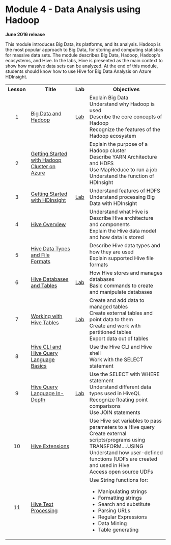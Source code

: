 <html lang="en">
   <head>
      <meta charset="utf-8">
      <meta http-equiv="X-UA-Compatible" content="IE=edge">
      <meta name="viewport" content="width=device-width, initial-scale=1">
	    <link rel="stylesheet" href="style.css">
   </head>
   <body id="home">
      <div class="container">
         <div class="jumbotron">
            <h1>Module 4 - Data Analysis using Hadoop</h1>
            <p><b>June 2016 release</b></p>
            <p>This module introduces Big Data, its platforms, and its analysis. Hadoop is the most popular approach to Big Data, for storing and computing statistics for massive data sets. The module describes Big Data, Hadoop, Hadoop's ecosystems, and Hive. In the labs, Hive is presented as the main context to show how massive data sets can be analyzed. At the end of this module, students should know how to use Hive for Big Data Analysis on Azure HDInsight.</p>
         </div>
      </div>
      <div class="panel-body">
               <table class="table table-bordered table-hover">
                  <col>
                  <col>
                  <col>
                  <tr>
                     <th>Lesson</th>
                     <th align="center">Title</th>
                     <th>Lab</th>
                     <th>Objectives</th>
                  </tr>
                  <tr>
                     <td align="center">1</td>
                     <td><a href="https://github.com/MSFTImagine/computerscience/blob/master/Complimentary%20Course%20Content/Module4/Lessons/Module4_Lesson01%20Big%20Data%20and%20Hadoop.pptx">Big Data and Hadoop</a></td>
                     <td><a href="https://github.com/MSFTImagine/computerscience/blob/master/Complimentary%20Course%20Content/Module4/Labs/Module%204%20Lesson%2001%20Getting%20started%20with%20HDP%20Lab.docx">Lab</a></td>
                     <td>Explain Big Data<br>
			 Understand why Hadoop is used<br>
			 Describe the core concepts of Hadoop<br>
			 Recognize the features of the Hadoop ecosystem
                     </td>
                  </tr>
                  <tr>
                     <td align="center">2</td>
                     <td><a href="https://github.com/MSFTImagine/computerscience/blob/master/Complimentary%20Course%20Content/Module4/Lessons/Module4_Lesson02%20Getting%20started%20with%20Hadoop%20cluster%20on%20Azure.pptx">Getting Started with Hadoop Cluster on Azure</a></td>
                     <td></td>
                     <td>Explain the purpose of a Hadoop cluster<br>
			 Describe YARN Architecture and HDFS<br>
			 Use MapReduce to run a job<br>
			 Understand the function of HDInsight
                     </td>
                  </tr>
                  <tr>
                     <td align="center">3</td>
                     <td><a href="https://github.com/MSFTImagine/computerscience/blob/master/Complimentary%20Course%20Content/Module4/Lessons/Module4_Lesson03%20Getting%20started%20with%20HDInsight.pptx">Getting Started with HDInsight</a></td>
                     <td><a href="https://github.com/MSFTImagine/computerscience/blob/master/Complimentary%20Course%20Content/Module4/Labs/Module%204%20Lesson%2003%20Getting%20started%20with%20HDInsight%20Lab.docx">Lab</a></td>
                     <td>Understand features of HDFS<br>
			 Understand processing Big Data with HDInsight
                     </td>
                  </tr>
                  <tr>
                     <td align="center">4</td>
                     <td><a href="https://github.com/MSFTImagine/computerscience/blob/master/Complimentary%20Course%20Content/Module4/Lessons/Module4_Lesson04%20Hive%20Overview.pptx">Hive Overview</a></td>
                     <td></td>
                     <td>Understand what Hive is<br>
			 Describe Hive architecture and components<br>
			 Explain the Hive data model and how data is stored
                     </td>
                  </tr>
                  <tr>
                     <td align="center">5</td>
                     <td><a href="https://github.com/MSFTImagine/computerscience/blob/master/Complimentary%20Course%20Content/Module4/Lessons/Module4_Lesson05%20Hive%20Data%20Types%20and%20File%20Formats.pptx">Hive Data Types and File Formats</a></td>
                     <td></td>
                     <td>Describe Hive data types and how they are used<br>
			 Explain supported Hive file formats
                     </td>
                  </tr>
                  <tr>
                     <td align="center">6</td>
                     <td><a href="https://github.com/MSFTImagine/computerscience/blob/master/Complimentary%20Course%20Content/Module4/Lessons/Module4_Lesson06%20Hive%20Databases%20and%20Tables.pptx">Hive Databases and Tables</a></td>
                     <td><a href="https://github.com/MSFTImagine/computerscience/blob/master/Complimentary%20Course%20Content/Module4/Labs/Module%204%20Lesson%2006%20Hive%20CLI%20and%20HIve%20View%20Lab.docx">Lab</a></td>
                     <td>How Hive stores and manages databases<br>
			 Basic commands to create and manipulate databases
                     </td>
                  </tr>
                  <tr>
                     <td align="center">7</td>
                     <td><a href="https://github.com/MSFTImagine/computerscience/blob/master/Complimentary%20Course%20Content/Module4/Lessons/Module4_Lesson07%20Working%20with%20Hive%20Tables.pptx">Working with Hive Tables</a></td>
                     <td><a href="https://github.com/MSFTImagine/computerscience/blob/master/Complimentary%20Course%20Content/Module4/Labs/Module%204%20Lesson%2007%20Hive%20DLL%20Lab.docx">Lab</a></td>
                     <td>Create and add data to managed tables<br>
			 Create external tables and point data to them<br>
			 Create and work with partitioned tables<br>
			 Export data out of tables
                     </td>
                  </tr>
                  <tr>
                     <td align="center">8</td>
                     <td><a href="https://github.com/MSFTImagine/computerscience/blob/master/Complimentary%20Course%20Content/Module4/Lessons/Module4_Lesson08%20Hive%20CLI%20and%20Hive%20Query%20Language%20Basics.pptx">Hive CLI and Hive Query Language Basics</a></td>
                     <td></td>
                     <td>Use the Hive CLI and Hive shell<br>
			 Work with the SELECT statement
                     </td>
                  </tr>
                  <tr>
                     <td align="center">9</td>
                     <td><a href="https://github.com/MSFTImagine/computerscience/blob/master/Complimentary%20Course%20Content/Module4/Lessons/Module4_Lesson09%20Hive%20Query%20Language%20In-Depth.pptx">Hive Query Language In-Depth</a></td>
                     <td><a href="https://github.com/MSFTImagine/computerscience/blob/master/Complimentary%20Course%20Content/Module4/Labs/Module%204%20Lesson%2009%20HiveQL%20Lab.docx">Lab</a></td>
                     <td>Use the SELECT with WHERE statement<br>
			 Understand different data types used in HiveQL<br>
			 Recognize floating point comparisons<br>
			 Use JOIN statements
                     </td>
                  </tr>
                  <tr>
                     <td align="center">10</td>
                     <td><a href="https://github.com/MSFTImagine/computerscience/blob/master/Complimentary%20Course%20Content/Module4/Lessons/Module4_Lesson10%20Hive%20Extensions.pptx">Hive Extensions</a></td>
                     <td></td>
                     <td>Use Hive set variables to pass parameters to a Hive query<br>
			 Create external scripts/programs using TRANSFORM….USING<br>
			 Understand how user-defined functions (UDFs are created and used in Hive<br>
			 Access open source UDFs
                     </td>
                  </tr>
                  <tr>
                     <td align="center">11</td>
                     <td><a href="https://github.com/MSFTImagine/computerscience/blob/master/Complimentary%20Course%20Content/Module4/Lessons/Module4_Lesson11%20Hive%20Text%20Processing.pptx">Hive Text Processing</a></td>
                     <td></td>
                     <td>Use String functions for: 
                       <ul>
			<li>Manipulating strings
			<li>Formatting strings
			<li>Search and substitute
			<li>Parsing URLs
			<li>Regular Expressions
			<li>Data Mining
			<li>Table generating
		       </ul>
                     </td>
                  </tr>
            </table>
        </div>
     </body>
</html>
